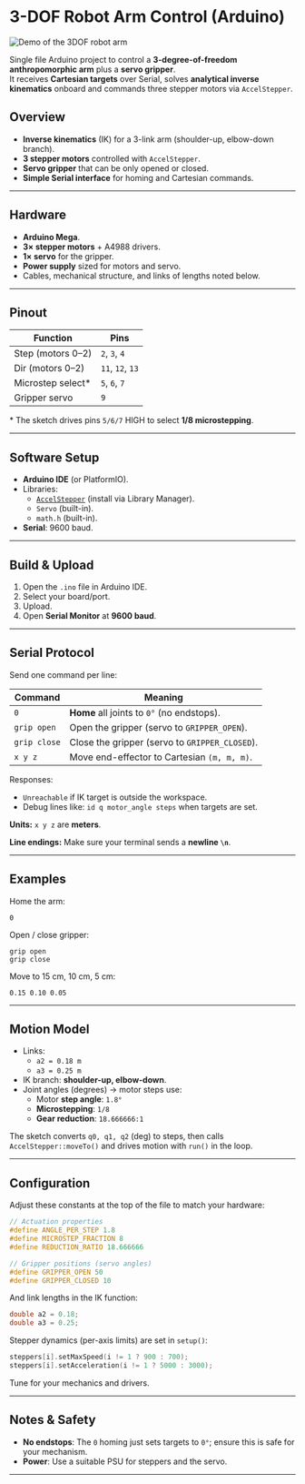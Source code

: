 # 3-DOF Robot Arm Control (Arduino)

![Demo of the 3DOF robot arm](docs/3dof_arm_slow.gif)

Single file Arduino project to control a **3-degree-of-freedom anthropomorphic arm** plus a **servo gripper**.  
It receives **Cartesian targets** over Serial, solves **analytical inverse kinematics** onboard and commands three stepper motors via `AccelStepper`.

## Overview

- **Inverse kinematics** (IK) for a 3-link arm (shoulder-up, elbow-down branch).
- **3 stepper motors** controlled with `AccelStepper`.
- **Servo gripper** that can be only opened or closed.
- **Simple Serial interface** for homing and Cartesian commands.

---

## Hardware

- **Arduino Mega**.
- **3× stepper motors** + A4988 drivers.
- **1× servo** for the gripper.
- **Power supply** sized for motors and servo.
- Cables, mechanical structure, and links of lengths noted below.

---

## Pinout

| Function          | Pins              |
|-------------------|-------------------|
| Step (motors 0–2) | `2`, `3`, `4`     |
| Dir  (motors 0–2) | `11`, `12`, `13`  |
| Microstep select* | `5`, `6`, `7`     |
| Gripper servo     | `9`               |

\* The sketch drives pins `5/6/7` HIGH to select **1/8 microstepping**.

---

## Software Setup

- **Arduino IDE** (or PlatformIO).
- Libraries:
  - [`AccelStepper`](https://www.airspayce.com/mikem/arduino/AccelStepper/) (install via Library Manager).
  - `Servo` (built-in).
  - `math.h` (built-in).
- **Serial**: 9600 baud.

---

## Build & Upload

1. Open the `.ino` file in Arduino IDE.
2. Select your board/port.
3. Upload.
4. Open **Serial Monitor** at **9600 baud**.

---

## Serial Protocol

Send one command per line:

| Command      | Meaning                                        |
|--------------|------------------------------------------------|
| `0`          | **Home** all joints to `0°` (no endstops).     |
| `grip open`  | Open the gripper (servo to `GRIPPER_OPEN`).    |
| `grip close` | Close the gripper (servo to `GRIPPER_CLOSED`). |
| `x y z`      | Move end-effector to Cartesian `(m, m, m)`.    |

Responses:
- `Unreachable` if IK target is outside the workspace.
- Debug lines like: `id q motor_angle steps` when targets are set.

**Units:** `x y z` are **meters**.

**Line endings:** Make sure your terminal sends a **newline `\n`**.

---

## Examples

Home the arm:
```
0
```

Open / close gripper:
```
grip open
grip close
```

Move to 15 cm, 10 cm, 5 cm:
```
0.15 0.10 0.05
```

---

## Motion Model

- Links:
  - `a2 = 0.18 m`
  - `a3 = 0.25 m`
- IK branch: **shoulder-up, elbow-down**.
- Joint angles (degrees) → motor steps use:
  - Motor **step angle**: `1.8°`
  - **Microstepping**: `1/8`
  - **Gear reduction**: `18.666666:1`

The sketch converts `q0, q1, q2` (deg) to steps, then calls `AccelStepper::moveTo()` and drives motion with `run()` in the loop.

---

## Configuration

Adjust these constants at the top of the file to match your hardware:

```cpp
// Actuation properties
#define ANGLE_PER_STEP 1.8
#define MICROSTEP_FRACTION 8
#define REDUCTION_RATIO 18.666666

// Gripper positions (servo angles)
#define GRIPPER_OPEN 50
#define GRIPPER_CLOSED 10
```

And link lengths in the IK function:

```cpp
double a2 = 0.18;
double a3 = 0.25;
```

Stepper dynamics (per-axis limits) are set in `setup()`:
```cpp
steppers[i].setMaxSpeed(i != 1 ? 900 : 700);
steppers[i].setAcceleration(i != 1 ? 5000 : 3000);
```
Tune for your mechanics and drivers.

---

## Notes & Safety

- **No endstops**: The `0` homing just sets targets to `0°`; ensure this is safe for your mechanism.
- **Power**: Use a suitable PSU for steppers and the servo.

---
